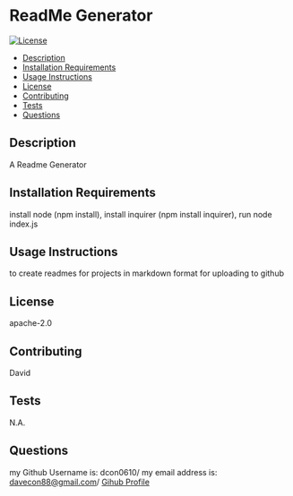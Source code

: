 
# ReadMe Generator

[![License](https://img.shields.io/badge/License-Apache%202.0-blue.svg)](https://opensource.org/licenses/Apache-2.0)
- [Description](#Description)
- [Installation Requirements](#Installation-Requirements)
- [Usage Instructions](#Usage-Instructions)
- [License](#License)
- [Contributing](#Contributing)
- [Tests](#Tests)
- [Questions](#Questions)
  
## Description
A Readme Generator 

## Installation Requirements
install node (npm install), install inquirer (npm install inquirer), run node index.js

## Usage Instructions
to create readmes for projects in markdown format for uploading to github

## License
apache-2.0

## Contributing
David

## Tests
N.A.

## Questions
my Github Username is: dcon0610/
my email address is: davecon88@gmail.com/
[Gihub Profile](https://github.com/dcon)

